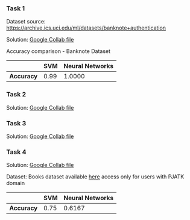   ### Task 1
  
  Dataset source: https://archive.ics.uci.edu/ml/datasets/banknote+authentication
  
  Solution: [Google Collab file](https://colab.research.google.com/drive/17u8sQA24676Z6BUfe5wOL5c6h0y04weQ?usp=sharing) 
  
  Accuracy comparison - Banknote Dataset
  
 | | SVM | Neural Networks |
  |---|---|---|
  | **Accuracy** | 0.99 | 1.0000|
  
  
  ### Task 2
  
  Solution: [Google Collab file](https://colab.research.google.com/drive/11bgUQ4HvZo0dETI4roGbX2OzwP_nf6Wd?usp=sharing)
  
  ### Task 3
  
  Solution: [Google Collab file](https://colab.research.google.com/drive/17_PpsQdO4z1NumpJFSKR9Kpa5DOTqayD?usp=sharing)
  
  
 ### Task 4
 
 Solution: [Google Collab file](https://colab.research.google.com/drive/1DuwrUPhx0PS2IRLHmlgNLDgigYBC5STo?usp=sharing)
 
 Dataset: 
Books dataset available [here](https://docs.google.com/spreadsheets/d/1JM0fo4tQZm__rK0rHjpxADmENIl5FuuztK8FMQQZd44/edit?usp=sharing) access only for users with PJATK domain
 
  | | SVM | Neural Networks |
  |---|---|---|
  | **Accuracy** | 0.75 | 0.6167 |
 
 

